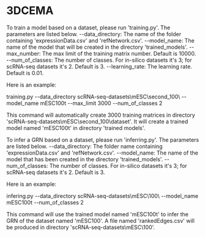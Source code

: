 # 3DCEMA
To train a model based on a dataset, please run 'training.py'. The parameters are listed below.
--data_directory: The name of the folder containing 'expressionData.csv' and 'refNetwork.csv'.
--model_name: The name of the model that will be created in the directory 'trained_models\'.
--max_number: The max limit of the training matrix number. Default is 10000.
--num_of_classes: The number of classes. For in-silico datasets it's 3; for scRNA-seq datasets it's 2. Default is 3.
--learning_rate: The learning rate. Default is 0.01.

Here is an example:

training.py 
--data_directory 	scRNA-seq-datasets\mESC\second_100\ 
--model_name 	mESC100t 
--max_limit 	3000 
--num_of_classes 	2

This command will automatically create 3000 training matrices in directory  'scRNA-seq-datasets\mESC\second_100\dataset\'. It will create a trained model named 'mESC100t' in directory 'trained models\'.


To infer a GRN based on a dataset, please run 'inferring.py'. The parameters are listed below.
--data_directory: The folder name containing 'expressionData.csv' and 'refNetwork.csv'.
--model_name: The name of the model that has been created in the directory 'trained_models\'.
--num_of_classes: The number of classes. For in-silico datasets it's 3; for scRNA-seq datasets it's 2. Default is 3.

Here is an example:

infering.py 
--data_directory 	scRNA-seq-datasets\mESC\100\ 
--model_name 	mESC100t 
--num_of_classes 	2

This command will use the trained model named 'mESC100t' to infer the GRN of the dataset named 'mESC100'. A file named 'rankedEdges.csv' will be produced in directory 'scRNA-seq-datasets\mESC\100\'.
